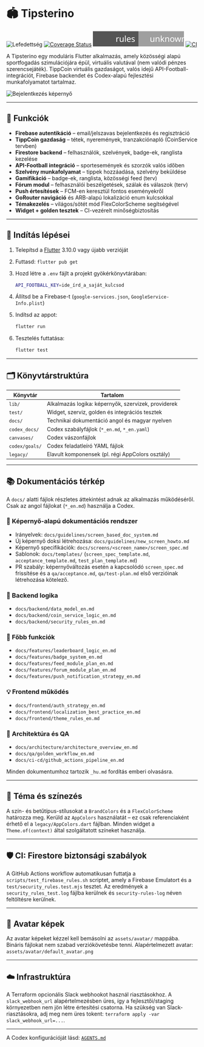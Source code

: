 # 🏟️ Tipsterino

![Lefedettség](./badges/coverage.svg)
[![Coverage Status](https://codecov.io/gh/Muzsy/tippmixapp/branch/main/graph/badge.svg)](https://codecov.io/gh/Muzsy/tippmixapp)
[![Security Rules Coverage](coverage/security_rules_badge.svg)](coverage/security_rules_badge.svg)
[![CI](https://github.com/Muzsy/tippmixapp/actions/workflows/ci.yaml/badge.svg)](https://github.com/Muzsy/tippmixapp/actions/workflows/ci.yaml)

A Tipsterino egy moduláris Flutter alkalmazás, amely közösségi alapú sportfogadás szimulációjára épül, virtuális valutával (nem valódi pénzes szerencsejáték).
TippCoin virtuális gazdaságot, valós idejű API-Football-integrációt, Firebase backendet és Codex-alapú fejlesztési munkafolyamatot tartalmaz.

![Bejelentkezés képernyő](docs/images/login_revamp_screenshot_v1.png)

---

## 🚀 Funkciók

- **Firebase autentikáció** – email/jelszavas bejelentkezés és regisztráció
- **TippCoin gazdaság** – tétek, nyeremények, tranzakciónapló (CoinService tervben)
- **Firestore backend** – felhasználók, szelvények, badge-ek, ranglista kezelése
- **API-Football integráció** – sportesemények és szorzók valós időben
- **Szelvény munkafolyamat** – tippek hozzáadása, szelvény beküldése
- **Gamifikáció** – badge-ek, ranglista, közösségi feed (terv)
- **Fórum modul** – felhasználói beszélgetések, szálak és válaszok (terv)
- **Push értesítések** – FCM-en keresztül fontos eseményekről
- **GoRouter navigáció** és ARB-alapú lokalizáció enum kulcsokkal
- **Témakezelés** – világos/sötét mód FlexColorScheme segítségével
- **Widget + golden tesztek** – CI-vezérelt minőségbiztosítás

---

## 🧪 Indítás lépései

1. Telepítsd a [Flutter](https://docs.flutter.dev/get-started/install) 3.10.0 vagy újabb verzióját
2. Futtasd: `flutter pub get`
3. Hozd létre a `.env` fájlt a projekt gyökérkönyvtárában:

   ```bash
   API_FOOTBALL_KEY=ide_írd_a_saját_kulcsod
   ```

4. Állítsd be a Firebase-t (`google-services.json`, `GoogleService-Info.plist`)
5. Indítsd az appot:

   ```bash
   flutter run
   ```

6. Tesztelés futtatása:

   ```bash
   flutter test
   ```

---

## 🗂️ Könyvtárstruktúra

| Könyvtár       | Tartalom                                            |
| -------------- | --------------------------------------------------- |
| `lib/`         | Alkalmazás logika: képernyők, szervizek, providerek |
| `test/`        | Widget, szerviz, golden és integrációs tesztek      |
| `docs/`        | Technikai dokumentáció angol és magyar nyelven      |
| `codex_docs/`  | Codex szabályfájlok (`*_en.md`, `*_en.yaml`)        |
| `canvases/`    | Codex vászonfájlok                                  |
| `codex/goals/` | Codex feladatleíró YAML fájlok                      |
| `legacy/`      | Elavult komponensek (pl. régi AppColors osztály)    |

---

## 📚 Dokumentációs térkép

A `docs/` alatti fájlok részletes áttekintést adnak az alkalmazás működéséről.
Csak az angol fájlokat (`*_en.md`) használja a Codex.

### 🧩 Képernyő‑alapú dokumentációs rendszer

- Irányelvek: `docs/guidelines/screen_based_doc_system.md`
- Új képernyő doksi létrehozása: `docs/guidelines/new_screen_howto.md`
- Képernyő specifikációk: `docs/screens/<screen_name>/screen_spec.md`
- Sablonok: `docs/templates/` (`screen_spec_template.md`, `acceptance_template.md`, `test_plan_template.md`)
- PR szabály: képernyőváltozás esetén a kapcsolódó `screen_spec.md` frissítése és a `qa/acceptance.md`, `qa/test-plan.md` első verzióinak létrehozása kötelező.

### 🔨 Backend logika

- `docs/backend/data_model_en.md`
- `docs/backend/coin_service_logic_en.md`
- `docs/backend/security_rules_en.md`

### 🎯 Főbb funkciók

- `docs/features/leaderboard_logic_en.md`
- `docs/features/badge_system_en.md`
- `docs/features/feed_module_plan_en.md`
- `docs/features/forum_module_plan_en.md`
- `docs/features/push_notification_strategy_en.md`

### 💡 Frontend működés

- `docs/frontend/auth_strategy_en.md`
- `docs/frontend/localization_best_practice_en.md`
- `docs/frontend/theme_rules_en.md`

### 📐 Architektúra és QA

- `docs/architecture/architecture_overview_en.md`
- `docs/qa/golden_workflow_en.md`
- `docs/ci-cd/github_actions_pipeline_en.md`

Minden dokumentumhoz tartozik `_hu.md` fordítás emberi olvasásra.

---

## 🎨 Téma és színezés

A szín- és betűtípus-stílusokat a `BrandColors` és a `FlexColorScheme` határozza meg.
Kerüld az `AppColors` használatát – ez csak referenciaként érhető el a `legacy/AppColors.dart` fájlban.
Minden widget a `Theme.of(context)` által szolgáltatott színeket használja.

---

## 🛡️ CI: Firestore biztonsági szabályok

A GitHub Actions workflow automatikusan futtatja a `scripts/test_firebase_rules.sh` scriptet,
amely a Firebase Emulatort és a `test/security_rules.test.mjs` tesztet.
Az eredmények a `security_rules_test.log` fájlba kerülnek és `security-rules-log` néven feltöltésre kerülnek.

---

## 👤 Avatar képek

Az avatar képeket kézzel kell bemásolni az `assets/avatar/` mappába. Bináris fájlokat nem szabad verziókövetésbe tenni.
Alapértelmezett avatar: `assets/avatar/default_avatar.png`

---

## ☁️ Infrastruktúra

A Terraform opcionális Slack webhookot használ riasztásokhoz. A `slack_webhook_url` alapértelmezésben üres, így a fejlesztői/staging környezetben nem jön létre értesítési csatorna. Ha szükség van Slack-riasztásokra, adj meg nem üres tokent: `terraform apply -var slack_webhook_url=...`.

---

A Codex konfigurációját lásd: [`AGENTS.md`](./AGENTS.md)
